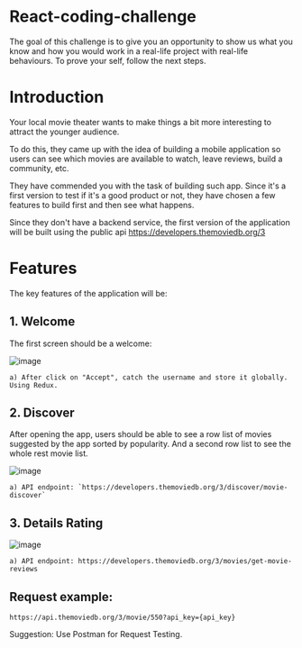 # React-coding-challenge

The goal of this challenge is to give you an opportunity to show us what you know and how you would work in a real-life project with real-life behaviours.
To prove your self, follow the next steps.

# Introduction
Your local movie theater wants to make things a bit more interesting to attract the younger audience.

To do this, they came up with the idea of building a mobile application so users can see which movies are available to watch, leave reviews, build a community, etc.

They have commended you with the task of building such app. Since it's a first version to test if it's a good product or not, they have chosen a few features to build first and then see what happens.

Since they don't have a backend service, the first version of the application will be built using the public api https://developers.themoviedb.org/3

# Features
The key features of the application will be:

## 1. Welcome
The first screen should be a welcome:

![image](https://user-images.githubusercontent.com/79332087/163282720-5f4292e2-66cc-4190-9b66-84270d35d329.png)

    a) After click on "Accept", catch the username and store it globally. Using Redux.

## 2. Discover
After opening the app, users should be able to see a row list of movies suggested by the app sorted by popularity.
And a second row list to see the whole rest movie list.

![image](https://user-images.githubusercontent.com/79332087/163282701-45f2c2da-4aa3-4a25-a93f-60f4484ca812.png)

    a) API endpoint: `https://developers.themoviedb.org/3/discover/movie-discover`

## 3. Details Rating

![image](https://user-images.githubusercontent.com/79332087/163282779-84b61abe-c819-4da1-a21a-314f23938a60.png)


    a) API endpoint: https://developers.themoviedb.org/3/movies/get-movie-reviews

## Request example: 
    https://api.themoviedb.org/3/movie/550?api_key={api_key}

Suggestion: Use Postman for Request Testing.
